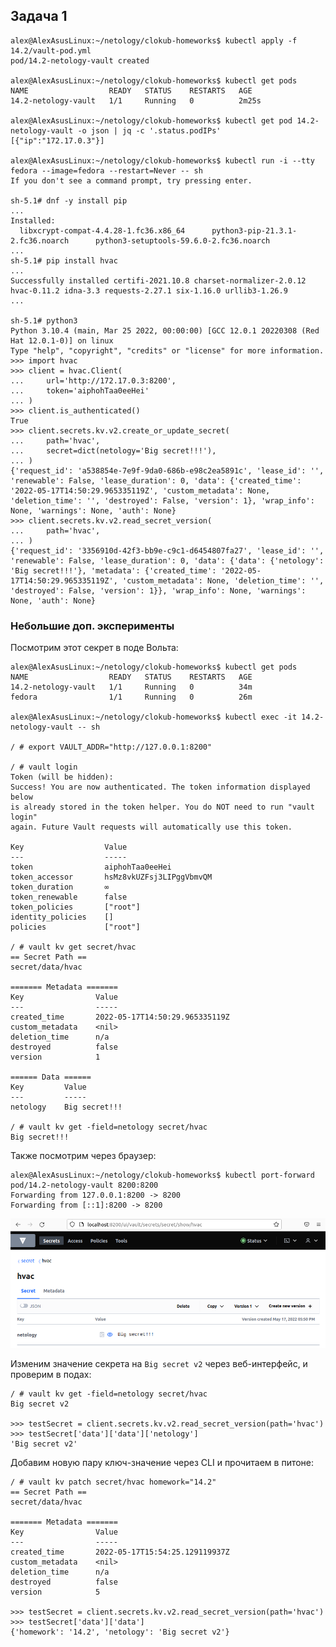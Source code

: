## Задача 1

    alex@AlexAsusLinux:~/netology/clokub-homeworks$ kubectl apply -f 14.2/vault-pod.yml
    pod/14.2-netology-vault created

    alex@AlexAsusLinux:~/netology/clokub-homeworks$ kubectl get pods
    NAME                  READY   STATUS    RESTARTS   AGE
    14.2-netology-vault   1/1     Running   0          2m25s

    alex@AlexAsusLinux:~/netology/clokub-homeworks$ kubectl get pod 14.2-netology-vault -o json | jq -c '.status.podIPs'
    [{"ip":"172.17.0.3"}]

    alex@AlexAsusLinux:~/netology/clokub-homeworks$ kubectl run -i --tty fedora --image=fedora --restart=Never -- sh
    If you don't see a command prompt, try pressing enter.
    
    sh-5.1# dnf -y install pip
    ...
    Installed:
      libxcrypt-compat-4.4.28-1.fc36.x86_64      python3-pip-21.3.1-2.fc36.noarch      python3-setuptools-59.6.0-2.fc36.noarch                              
    ...
    sh-5.1# pip install hvac
    ...     
    Successfully installed certifi-2021.10.8 charset-normalizer-2.0.12 hvac-0.11.2 idna-3.3 requests-2.27.1 six-1.16.0 urllib3-1.26.9
    ...

    sh-5.1# python3
    Python 3.10.4 (main, Mar 25 2022, 00:00:00) [GCC 12.0.1 20220308 (Red Hat 12.0.1-0)] on linux
    Type "help", "copyright", "credits" or "license" for more information.
    >>> import hvac
    >>> client = hvac.Client(
    ...     url='http://172.17.0.3:8200',
    ...     token='aiphohTaa0eeHei'
    ... )
    >>> client.is_authenticated()
    True
    >>> client.secrets.kv.v2.create_or_update_secret(
    ...     path='hvac',
    ...     secret=dict(netology='Big secret!!!'),
    ... )
    {'request_id': 'a538854e-7e9f-9da0-686b-e98c2ea5891c', 'lease_id': '', 'renewable': False, 'lease_duration': 0, 'data': {'created_time': '2022-05-17T14:50:29.965335119Z', 'custom_metadata': None, 'deletion_time': '', 'destroyed': False, 'version': 1}, 'wrap_info': None, 'warnings': None, 'auth': None}
    >>> client.secrets.kv.v2.read_secret_version(
    ...     path='hvac',
    ... )
    {'request_id': '3356910d-42f3-bb9e-c9c1-d6454807fa27', 'lease_id': '', 'renewable': False, 'lease_duration': 0, 'data': {'data': {'netology': 'Big secret!!!'}, 'metadata': {'created_time': '2022-05-17T14:50:29.965335119Z', 'custom_metadata': None, 'deletion_time': '', 'destroyed': False, 'version': 1}}, 'wrap_info': None, 'warnings': None, 'auth': None}

### Небольшие доп. эксперименты

Посмотрим этот секрет в поде Вольта:

    alex@AlexAsusLinux:~/netology/clokub-homeworks$ kubectl get pods
    NAME                  READY   STATUS    RESTARTS   AGE
    14.2-netology-vault   1/1     Running   0          34m
    fedora                1/1     Running   0          26m

    alex@AlexAsusLinux:~/netology/clokub-homeworks$ kubectl exec -it 14.2-netology-vault -- sh

    / # export VAULT_ADDR="http://127.0.0.1:8200"

    / # vault login
    Token (will be hidden): 
    Success! You are now authenticated. The token information displayed below
    is already stored in the token helper. You do NOT need to run "vault login"
    again. Future Vault requests will automatically use this token.

    Key                  Value
    ---                  -----
    token                aiphohTaa0eeHei
    token_accessor       hsMz8vkUZFsj3LIPggVbmvQM
    token_duration       ∞
    token_renewable      false
    token_policies       ["root"]
    identity_policies    []
    policies             ["root"]

    / # vault kv get secret/hvac
    == Secret Path ==
    secret/data/hvac

    ======= Metadata =======
    Key                Value
    ---                -----
    created_time       2022-05-17T14:50:29.965335119Z
    custom_metadata    <nil>
    deletion_time      n/a
    destroyed          false
    version            1

    ====== Data ======
    Key         Value
    ---         -----
    netology    Big secret!!!

    / # vault kv get -field=netology secret/hvac
    Big secret!!!

Также посмотрим через браузер:

    alex@AlexAsusLinux:~/netology/clokub-homeworks$ kubectl port-forward pod/14.2-netology-vault 8200:8200
    Forwarding from 127.0.0.1:8200 -> 8200
    Forwarding from [::1]:8200 -> 8200

![](14.2_files/web.png)

Изменим значение секрета на `Big secret v2` через веб-интерфейс, и проверим в подах:

    / # vault kv get -field=netology secret/hvac
    Big secret v2

    >>> testSecret = client.secrets.kv.v2.read_secret_version(path='hvac')
    >>> testSecret['data']['data']['netology']
    'Big secret v2'

Добавим новую пару ключ-значение через CLI и прочитаем в питоне:

    / # vault kv patch secret/hvac homework="14.2"
    == Secret Path ==
    secret/data/hvac

    ======= Metadata =======
    Key                Value
    ---                -----
    created_time       2022-05-17T15:54:25.129119937Z
    custom_metadata    <nil>
    deletion_time      n/a
    destroyed          false
    version            5

    >>> testSecret = client.secrets.kv.v2.read_secret_version(path='hvac')
    >>> testSecret['data']['data']
    {'homework': '14.2', 'netology': 'Big secret v2'}
